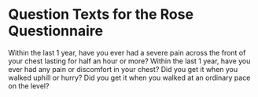 #  Question Texts for the Rose Questionnaire

Within the last 1 year, have you ever had a severe pain across the front of your chest lasting for half an hour or more?
Within the last 1 year, have you ever had any pain or discomfort in your chest?
Did you get it when you walked uphill or hurry?
Did you get it when you walked at an ordinary pace on the level?
